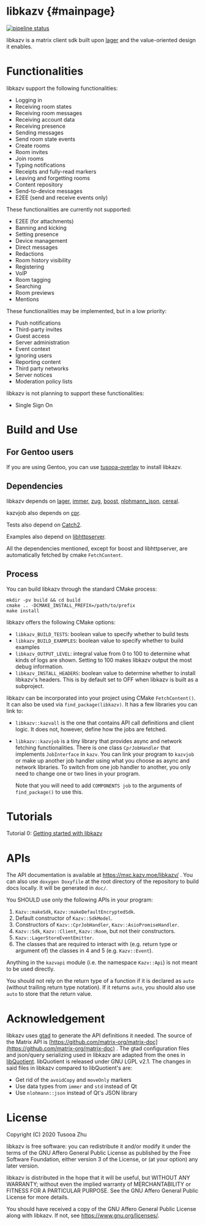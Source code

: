 
# libkazv  {#mainpage}

[![pipeline status](https://lily.kazv.moe/kazv/libkazv/badges/servant/pipeline.svg)](https://lily.kazv.moe/kazv/libkazv/-/commits/servant)

libkazv is a matrix client sdk built upon [lager](https://github.com/arximboldi/lager)
and the value-oriented design it enables.

# Functionalities

libkazv support the following functionalities:

- Logging in
- Receiving room states
- Receiving room messages
- Receiving account data
- Receiving presence
- Sending messages
- Send room state events
- Create rooms
- Room invites
- Join rooms
- Typing notifications
- Receipts and fully-read markers
- Leaving and forgetting rooms
- Content repository
- Send-to-device messages
- E2EE (send and receive events only)

These functionalities are currently not supported:

- E2EE (for attachments)
- Banning and kicking
- Setting presence
- Device management
- Direct messages
- Redactions
- Room history visibility
- Registering
- VoIP
- Room tagging
- Searching
- Room previews
- Mentions

These functionalities may be implemented, but in a low priority:

- Push notifications
- Third-party invites
- Guest access
- Server administration
- Event context
- Ignoring users
- Reporting content
- Third party networks
- Server notices
- Moderation policy lists

libkazv is not planning to support these functionalities:

- Single Sign On


# Build and Use

## For Gentoo users

If you are using Gentoo, you can use [tusooa-overlay][tusooa-overlay]
to install libkazv.

[tusooa-overlay]: https://gitlab.com/tusooa/tusooa-overlay

## Dependencies

libkazv depends on [lager](https://github.com/arximboldi/lager),
[immer](https://github.com/arximboldi/immer),
[zug](https://github.com/arximboldi/zug),
[boost](https://boost.org),
[nlohmann_json](https://github.com/nlohmann/json),
[cereal](https://github.com/USCiLab/cereal).

kazvjob also depends on [cpr](https://github.com/whoshuu/cpr).

Tests also depend on [Catch2](https://github.com/catchorg/Catch2).

Examples also depend on [libhttpserver](https://github.com/etr/libhttpserver).

All the dependencies mentioned, except for boost and libhttpserver,
are automatically fetched by cmake `FetchContent`.

## Process

You can build libkazv through the standard CMake process:

```
mkdir -pv build && cd build
cmake .. -DCMAKE_INSTALL_PREFIX=/path/to/prefix
make install
```

libkazv offers the following CMake options:

- `libkazv_BUILD_TESTS`: boolean value to specify whether to build tests
- `libkazv_BUILD_EXAMPLES`: boolean value to specify whether to build examples
- `libkazv_OUTPUT_LEVEL`: integral value from 0 to 100 to determine what kinds
  of logs are shown. Setting to 100 makes libkazv output the most debug
  information.
- `libkazv_INSTALL_HEADERS`: boolean value to determine whether to install
  libkazv's headers. This is by default set to OFF when libkazv is built
  as a subproject.

libkazv can be incorporated into your project using CMake `FetchContent()`.
It can also be used via `find_package(libkazv)`.
It has a few libraries you can link to:

- `libkazv::kazvall` is the one that contains API call definitions
  and client logic. It does not, however, define how the jobs are
  fetched.
- `libkazv::kazvjob` is a tiny library that provides async
  and network fetching functionalities. There is one class
  `CprJobHandler` that implements `JobInterface` in `kazv`.
  You can link your program to `kazvjob` or make up another
  job handler using what you choose as async and network
  libraries. To switch from one job handler to another,
  you only need to change one or two lines in your program.

  Note that you will need to add `COMPONENTS job` to the arguments
  of `find_package()` to use this.

# Tutorials

Tutorial 0: [Getting started with libkazv][tut0]

[tut0]: https://gitlab.com/kazv/libkazv/-/blob/servant/tutorials/tutorial0.md

# APIs

The API documentation is available at https://mxc.kazv.moe/libkazv/ .
You can also use `doxygen Doxyfile` at the root directory of the repository
to build docs locally. It will be generated in `doc/`.

You SHOULD use only the following APIs in your program:

1. `Kazv::makeSdk`, `Kazv::makeDefaultEncryptedSdk`.
2. Default constructor of `Kazv::SdkModel`.
3. Constructors of `Kazv::CprJobHandler`,
   `Kazv::AsioPromiseHandler`.
4. `Kazv::Sdk`, `Kazv::Client`, `Kazv::Room`, but not their constructors.
5. `Kazv::LagerStoreEventEmitter`.
6. The classes that are required to interact with (e.g. return type or argument of)
   the classes in 4 and 5 (e.g. `Kazv::Event`).

Anything in the `kazvapi` module (i.e. the namespace `Kazv::Api`) is not meant
to be used directly.

You should not rely on the return type of a function if it is declared as
`auto` (without trailing return type notation). If it returns `auto`, you
should also use `auto` to store that the return value.

# Acknowledgement

libkazv uses [gtad](https://github.com/KitsuneRal/gtad) to generate the API
definitions it needed. The source of the Matrix API is
[https://github.com/matrix-org/matrix-doc](https://github.com/matrix-org/matrix-doc)
. The gtad configuration files and json/query serializing used in libkazv are
adapted from the ones in [libQuotient](https://github.com/quotient-im/libQuotient).
libQuotient is released under GNU LGPL v2.1. The changes in said files
in libkazv compared to libQuotient's are:

- Get rid of the `avoidCopy` and `moveOnly` markers
- Use data types from `immer` and `std` instead of Qt
- Use `nlohmann::json` instead of Qt's JSON library

# License

Copyright (C) 2020 Tusooa Zhu

libkazv is free software: you can redistribute it and/or modify
it under the terms of the GNU Affero General Public License as
published by the Free Software Foundation, either version 3 of the
License, or (at your option) any later version.

libkazv is distributed in the hope that it will be useful,
but WITHOUT ANY WARRANTY; without even the implied warranty of
MERCHANTABILITY or FITNESS FOR A PARTICULAR PURPOSE.  See the
GNU Affero General Public License for more details.

You should have received a copy of the GNU Affero General Public License
along with libkazv.  If not, see <https://www.gnu.org/licenses/>.
